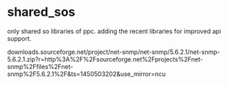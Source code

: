 # shared_sos
only shared so libraries of ppc.
adding the recent libraries for improved api support.

downloads.sourceforge.net/project/net-snmp/net-snmp/5.6.2.1/net-snmp-5.6.2.1.zip?r=http%3A%2F%2Fsourceforge.net%2Fprojects%2Fnet-snmp%2Ffiles%2Fnet-snmp%2F5.6.2.1%2F&ts=1450503202&use_mirror=ncu
